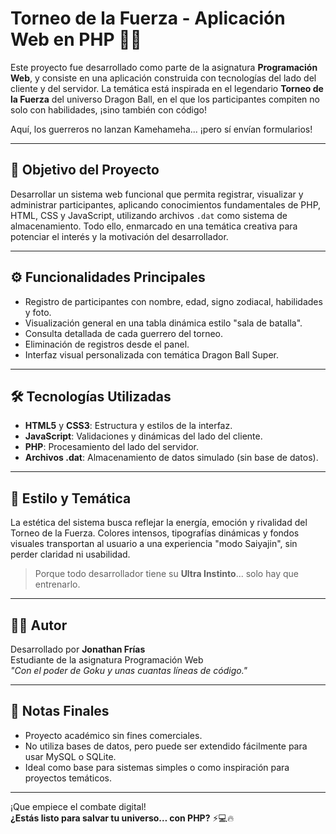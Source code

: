 # Torneo de la Fuerza - Aplicación Web en PHP 🐉🔥

Este proyecto fue desarrollado como parte de la asignatura **Programación Web**, y consiste en una aplicación construida con tecnologías del lado del cliente y del servidor. La temática está inspirada en el legendario **Torneo de la Fuerza** del universo Dragon Ball, en el que los participantes compiten no solo con habilidades, ¡sino también con código!

Aquí, los guerreros no lanzan Kamehameha... ¡pero sí envían formularios!

---

## 🎯 Objetivo del Proyecto

Desarrollar un sistema web funcional que permita registrar, visualizar y administrar participantes, aplicando conocimientos fundamentales de PHP, HTML, CSS y JavaScript, utilizando archivos `.dat` como sistema de almacenamiento. Todo ello, enmarcado en una temática creativa para potenciar el interés y la motivación del desarrollador.

---

## ⚙️ Funcionalidades Principales

- Registro de participantes con nombre, edad, signo zodiacal, habilidades y foto.
- Visualización general en una tabla dinámica estilo "sala de batalla".
- Consulta detallada de cada guerrero del torneo.
- Eliminación de registros desde el panel.
- Interfaz visual personalizada con temática Dragon Ball Super.

---

## 🛠️ Tecnologías Utilizadas

- **HTML5** y **CSS3**: Estructura y estilos de la interfaz.
- **JavaScript**: Validaciones y dinámicas del lado del cliente.
- **PHP**: Procesamiento del lado del servidor.
- **Archivos .dat**: Almacenamiento de datos simulado (sin base de datos).

---

## 🎨 Estilo y Temática

La estética del sistema busca reflejar la energía, emoción y rivalidad del Torneo de la Fuerza. Colores intensos, tipografías dinámicas y fondos visuales transportan al usuario a una experiencia "modo Saiyajin", sin perder claridad ni usabilidad.

> Porque todo desarrollador tiene su **Ultra Instinto**... solo hay que entrenarlo.

---

## 👨‍💻 Autor

Desarrollado por **Jonathan Frías**  
Estudiante de la asignatura Programación Web  
*"Con el poder de Goku y unas cuantas líneas de código."*

---

## 📌 Notas Finales

- Proyecto académico sin fines comerciales.
- No utiliza bases de datos, pero puede ser extendido fácilmente para usar MySQL o SQLite.
- Ideal como base para sistemas simples o como inspiración para proyectos temáticos.

---

¡Que empiece el combate digital!  
**¿Estás listo para salvar tu universo… con PHP?** ⚡💻🔥
